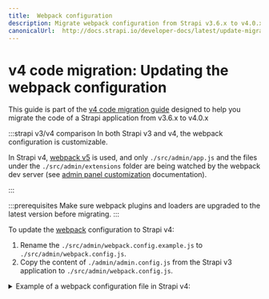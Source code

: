 ```yaml
---
title:  Webpack configuration
description: Migrate webpack configuration from Strapi v3.6.x to v4.0.x with step-by-step instructions
canonicalUrl:  http://docs.strapi.io/developer-docs/latest/update-migration-guides/migration-guides/v4/code/frontend/webpack.html
---
```


# v4 code migration: Updating the webpack configuration

This guide is part of the [v4 code migration guide](/dev-docs/migration/v3-to-v4/code-migration.md) designed to help you migrate the code of a Strapi application from v3.6.x to v4.0.x


:::strapi v3/v4 comparison
In both Strapi v3 and v4, the webpack configuration is customizable.

In Strapi v4, [webpack v5](https://webpack.js.org/migrate/5/) is used, and only `./src/admin/app.js` and the files under the `./src/admin/extensions` folder are being watched by the webpack dev server (see [admin panel customization](/dev-docs/admin-panel-customization#webpack-configuration) documentation).

:::

:::prerequisites
Make sure webpack plugins and loaders are upgraded to the latest version before migrating.
:::

To update the [webpack](https://webpack.js.org/) configuration to Strapi v4:

1. Rename the `./src/admin/webpack.config.example.js` to `./src/admin/webpack.config.js`.
2. Copy the content of `./admin/admin.config.js` from the Strapi v3 application to `./src/admin/webpack.config.js`.

<details> 
<summary>Example of a webpack configuration file in Strapi v4:</summary>

```js title="path: ./src/admin/webpack.config.js"

'use strict';

// WARNING: the admin panel now uses webpack 5 to bundle the application.

module.exports = (config, webpack) => {
  // Note: we provide webpack above so you should not `require` it
  // Perform customizations to webpack configuration
  config.plugins.push(new webpack.IgnorePlugin(/\/__tests__\//));
  // Important: return the modified configuration
  return config;
};
```

</details>
